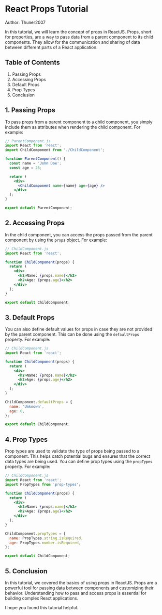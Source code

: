 # React Props Tutorial

Author: Thuner2007

In this tutorial, we will learn the concept of props in ReactJS. Props, short for properties, are a way to pass data from a parent component to its child components. They allow for the communication and sharing of data between different parts of a React application.

## Table of Contents

1. Passing Props
2. Accessing Props
3. Default Props
4. Prop Types
5. Conclusion

## 1. Passing Props

To pass props from a parent component to a child component, you simply include them as attributes when rendering the child component. For example:

```jsx
// ParentComponent.js
import React from 'react';
import ChildComponent from './ChildComponent';

function ParentComponent() {
  const name = 'John Doe';
  const age = 25;

  return (
    <div>
      <ChildComponent name={name} age={age} />
    </div>
  );
}

export default ParentComponent;
```

## 2. Accessing Props

In the child component, you can access the props passed from the parent component by using the `props` object. For example:

```jsx
// ChildComponent.js
import React from 'react';

function ChildComponent(props) {
  return (
    <div>
      <h2>Name: {props.name}</h2>
      <h2>Age: {props.age}</h2>
    </div>
  );
}

export default ChildComponent;
```

## 3. Default Props

You can also define default values for props in case they are not provided by the parent component. This can be done using the `defaultProps` property. For example:

```jsx
// ChildComponent.js
import React from 'react';

function ChildComponent(props) {
  return (
    <div>
      <h2>Name: {props.name}</h2>
      <h2>Age: {props.age}</h2>
    </div>
  );
}

ChildComponent.defaultProps = {
  name: 'Unknown',
  age: 0,
};

export default ChildComponent;
```

## 4. Prop Types

Prop types are used to validate the type of props being passed to a component. This helps catch potential bugs and ensures that the correct data types are being used. You can define prop types using the `propTypes` property. For example:

```jsx
// ChildComponent.js
import React from 'react';
import PropTypes from 'prop-types';

function ChildComponent(props) {
  return (
    <div>
      <h2>Name: {props.name}</h2>
      <h2>Age: {props.age}</h2>
    </div>
  );
}

ChildComponent.propTypes = {
  name: PropTypes.string.isRequired,
  age: PropTypes.number.isRequired,
};

export default ChildComponent;
```

## 5. Conclusion

In this tutorial, we covered the basics of using props in ReactJS. Props are a powerful tool for passing data between components and customizing their behavior. Understanding how to pass and access props is essential for building complex React applications.

I hope you found this tutorial helpful.
